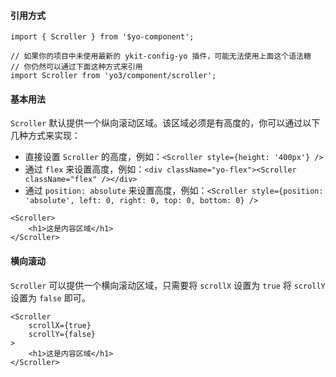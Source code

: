 #### 引用方式

```
import { Scroller } from '$yo-component';

// 如果你的项目中未使用最新的 ykit-config-yo 插件，可能无法使用上面这个语法糖
// 你仍然可以通过下面这种方式来引用
import Scroller from 'yo3/component/scroller';
```

#### 基本用法

`Scroller` 默认提供一个纵向滚动区域。该区域必须是有高度的，你可以通过以下几种方式来实现：

- 直接设置 `Scroller` 的高度，例如：`<Scroller style={height: '400px'} />`
- 通过 `flex` 来设置高度，例如：`<div className="yo-flex"><Scroller className="flex" /></div>`
- 通过 `position: absolute` 来设置高度，例如：`<Scroller style={position: 'absolute', left: 0, right: 0, top: 0, bottom: 0} />`

```
<Scroller>
    <h1>这是内容区域</h1>
</Scroller>
```

#### 横向滚动

`Scroller` 可以提供一个横向滚动区域，只需要将 `scrollX` 设置为 `true` 将 `scrollY` 设置为 `false` 即可。

```
<Scroller
    scrollX={true}
    scrollY={false}
>
    <h1>这是内容区域</h1>
</Scroller>
```